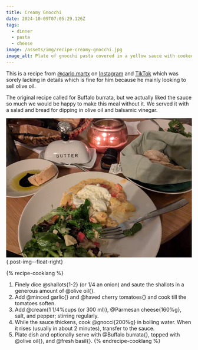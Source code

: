 ```yaml
---
title: Creamy Gnocchi
date: 2024-10-09T07:05:29.126Z
tags:
  - dinner
  - pasta
  - cheese
image: /assets/img/recipe-creamy-gnocchi.jpg
image_alt: Plate of gnocchi pasta covered in a yellow sauce with cooked tomatoes.
---
```


This is a recipe from [@carlo.martx](https://www.instagram.com/carlo.martx/) on [Instagram](https://www.instagram.com/reel/C_qySOBtIVy/) and [TikTok](https://www.tiktok.com/@carlo.martx/video/7412362801441672481) which was sorely lacking in details which is fine for him because he mainly looking to sell olive oil.

The original recipe called for Buffalo burrata, but we actually liked the sauce so much we would be happy to make this meal without it.
We served it with a salad and bread for dipping in olive oil and balsamic vinegar.

![A plate with gnocchi, burrata, and salad next to candles and bread with a dipping plate.](/assets/img/recipe-creamy-gnocchi-meal.jpg "This mad for a very nice meal. ❤️"){.post-img--float-right}

{% recipe-cooklang %}
1. Finely dice @shallots{1-2} (or 1/4 an onion) and saute the shallots in a generous amount of @olive oil{}.
1. Add @minced garlic{} and @haved cherry tomatoes{} and cook till the tomatoes soften.
1. Add @cream{1 1/4%cups (or 300 ml)}, @Parmesan cheese{160%g}, salt, and pepper; stirring regularly.
1. While the sauce thickens, cook @gnocci{200%g} in boiling water. When it rises (usually in about 2 minutes), transfer to the sauce.
1. Plate dish and optionally serve with @Buffalo burrata{}, topped with @olive oil{}, and @fresh basil{}.
{% endrecipe-cooklang %}
